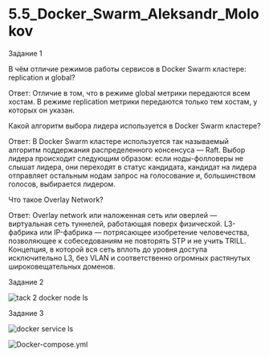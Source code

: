 # 5.5_Docker_Swarm_Aleksandr_Molokov

Задание 1

В чём отличие режимов работы сервисов в Docker Swarm кластере: replication и global?

Ответ: Отличие в том, что в режиме global метрики передаются всем хостам. В режиме replication метрики передаются только тем хостам, у которых он указан.

Какой алгоритм выбора лидера используется в Docker Swarm кластере?

Ответ: В Docker Swarm кластере используется так называемый алгоритм поддержания распределенного консенсуса — Raft. Выбор лидера происходит следующим образом: если ноды-фолловеры не слышат лидера, они переходят в статус кандидата, кандидат на лидера отправляет остальным нодам запрос на голосование и, большинством голосов, выбирается лидером.

Что такое Overlay Network?

Ответ: Overlay network или наложенная сеть или оверлей — виртуальная сеть туннелей, работающая поверх физической.
L3-фабрика или IP-фабрика — потрясающее изобретение человечества, позволяющее к собеседованиям не повторять STP и не учить TRILL. Концепция, в которой вся сеть вплоть до уровня доступа исключительно L3, без VLAN и соответственно огромных растянутых широковещательных доменов.

Задание 2

![tack 2 docker node ls](https://user-images.githubusercontent.com/109212419/233840451-74519d1f-b7dc-4279-b853-bb0e0e8b075a.jpg)

Задание 3

![docker service ls](https://user-images.githubusercontent.com/109212419/233840465-f97b522d-f544-4953-b650-6fdfca081113.jpg)

![Docker-compose.yml](https://github.com/ALEMOLOKOV/5.5_Docker_Swarm_Aleksandr_Molokov/blob/e9ed3c38aaea3838906bf35b3499ca20c5a71785/docker-compose.yml)
